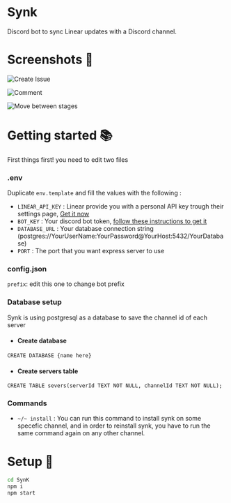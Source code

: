# Synk 
Discord bot to sync Linear updates with a Discord channel.

# Screenshots :muscle:
![Create Issue](https://i.postimg.cc/yxwqQzts/Screenshot-from-2020-06-09-22-22-52.png)

![Comment](https://i.postimg.cc/brLDk3Bx/Screenshot-from-2020-06-09-20-00-15.png)

![Move between stages](https://i.postimg.cc/HWSk0cL9/Screenshot-from-2020-06-09-20-00-24.png)

# Getting started :books:
First things first! you need to edit two files 

### .env
Duplicate `env.template` and fill the values with the following : 
* `LINEAR_API_KEY` : Linear provide you with a personal API key trough their settings page, [Get it now](https://linear.app/settings/api)
* `BOT_KEY` : Your discord bot token, [follow these instructions to get it](https://github.com/reactiflux/discord-irc/wiki/Creating-a-discord-bot-&-getting-a-token)
* `DATABASE_URL` : Your database connection string (postgres://YourUserName:YourPassword@YourHost:5432/YourDatabase)
* `PORT` : The port that you want express server to use 
### config.json
``prefix``: edit this one to change bot prefix 
### Database setup
Synk is using postgresql as a database to save the channel id of each server
* #### Create database
```
CREATE DATABASE {name here}
```
* #### Create servers table
``` 
CREATE TABLE severs(serverId TEXT NOT NULL, channelId TEXT NOT NULL);
```
### Commands
* ``~/~ install`` : You can run this command to install synk on some specefic channel, and in order to reinstall synk, you have to run the same command again on any other channel.
# Setup :runner:

```sh
cd SynK
npm i
npm start
```
